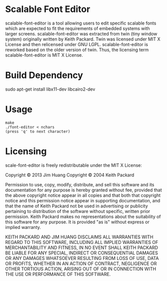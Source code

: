 Scalable Font Editor
====================
scalable-font-editor is a tool allowing users to edit specific scalable fonts
which are expected to fit the requirements of embedded systems with larger
screens. scalable-font-editor was extracted from twin (tiny window system)
originally written by Keith Packard. Twin was licensed under MIT X License and
then relicensed under GNU LGPL. scalable-font-editor is reworked based on the
older version of twin. Thus, the licensing term scalable-font-editor is MIT X
License.


Build Dependency
================
sudo apt-get install libx11-dev libcairo2-dev


Usage
=====
```
make
./font-editor < nchars
(press 'q' to next character)
```

Licensing
=========
scale-font-editor is freely redistributable under the MIT X License:

Copyright © 2013 Jim Huang
Copyright © 2004 Keith Packard

Permission to use, copy, modify, distribute, and sell this software and its
documentation for any purpose is hereby granted without fee, provided that
the above copyright notice appear in all copies and that both that
copyright notice and this permission notice appear in supporting
documentation, and that the name of Keith Packard not be used in
advertising or publicity pertaining to distribution of the software without
specific, written prior permission.  Keith Packard makes no
representations about the suitability of this software for any purpose.  It
is provided "as is" without express or implied warranty.

KEITH PACKARD AND JIM HUANG DISCLAIMS ALL WARRANTIES WITH REGARD TO THIS
SOFTWARE, INCLUDING ALL IMPLIED WARRANTIES OF MERCHANTABILITY AND FITNESS,
IN NO EVENT SHALL KEITH PACKARD BE LIABLE FOR ANY SPECIAL, INDIRECT OR
CONSEQUENTIAL DAMAGES OR ANY DAMAGES WHATSOEVER RESULTING FROM LOSS OF USE,
DATA OR PROFITS, WHETHER IN AN ACTION OF CONTRACT, NEGLIGENCE OR OTHER
TORTIOUS ACTION, ARISING OUT OF OR IN CONNECTION WITH THE USE OR
PERFORMANCE OF THIS SOFTWARE.
